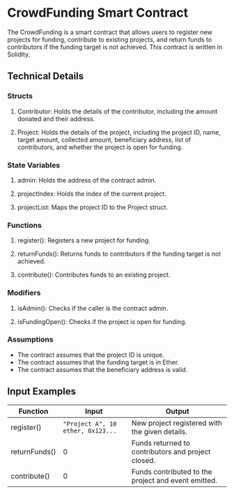# CrowdFunding Smart Contract

The CrowdFunding is a smart contract that allows users to register new projects for funding, contribute to existing projects, and return funds to contributors if the funding target is not achieved. This contract is written in Solidity.

## Technical Details

### Structs

1. Contributor: Holds the details of the contributor, including the amount donated and their address.

2. Project: Holds the details of the project, including the project ID, name, target amount, collected amount, beneficiary address, list of contributors, and whether the project is open for funding.

### State Variables

1. admin: Holds the address of the contract admin.

2. projectIndex: Holds the index of the current project.

3. projectList: Maps the project ID to the Project struct.

### Functions

1. register(): Registers a new project for funding.

2. returnFunds(): Returns funds to contributors if the funding target is not achieved.

3. contribute(): Contributes funds to an existing project.

### Modifiers

1. isAdmin(): Checks if the caller is the contract admin.

2. isFundingOpen(): Checks if the project is open for funding.

### Assumptions

- The contract assumes that the project ID is unique.
- The contract assumes that the funding target is in Ether.
- The contract assumes that the beneficiary address is valid.

## Input Examples

| Function      | Input                             | Output                                              |
| ------------- | --------------------------------- | --------------------------------------------------- |
| register()    | `"Project A", 10 ether, 0x123...` | New project registered with the given details.      |
| returnFunds() | 0                                 | Funds returned to contributors and project closed.  |
| contribute()  | 0                                 | Funds contributed to the project and event emitted. |